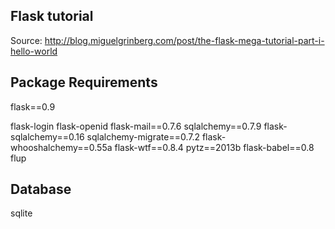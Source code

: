 ## Flask tutorial
Source: http://blog.miguelgrinberg.com/post/the-flask-mega-tutorial-part-i-hello-world 

## Package Requirements
 flask==0.9
 
 flask-login
 flask-openid
 flask-mail==0.7.6
sqlalchemy==0.7.9
flask-sqlalchemy==0.16
sqlalchemy-migrate==0.7.2
flask-whooshalchemy==0.55a
flask-wtf==0.8.4
pytz==2013b
flask-babel==0.8
flup

## Database
sqlite
